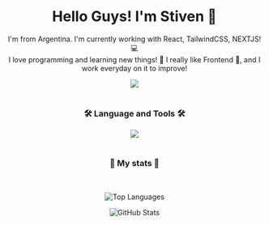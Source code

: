 <div align="center">
  <h1>Hello Guys! I'm Stiven 🦎</h1>
  <p>
   I'm from Argentina. I'm currently working with React, TailwindCSS, NEXTJS! 💻<br>
  I love programming and learning new things! 🚀 I really like Frontend 🎨, and I work everyday on it to improve!</p>
  <a href="https://www.linkedin.com/in/airtor-stiven-vusanovich-2a6358261/" target="_blank">
    <img src="https://img.shields.io/badge/LinkedIn-0077B5?style=for-the-badge&logo=linkedin&logoColor=white" />
  </a>
</div>
<div align="center">
  <br>
  <h3> 🛠️ Language and Tools 🛠️</h2>
  <img src="https://skillicons.dev/icons?i=js,react,py,html,css,tailwind,sass,git,vite,figma,nodejs,ts,nextjs,electron" />
</div>
<div align="center">
  <br>
  <h3> 🚀 My stats 🚀</h2>
  <br>
  <p align="center">
  <img src="https://github-readme-stats-lovat-eight-62.vercel.app/api/top-langs/?username=StivenCodess&theme=dracula&hide_border=true&border_radius=20&layout=compact" alt="Top Languages">
</p>
<p align="center">
  <img src="https://github-readme-stats-lovat-eight-62.vercel.app/api?username=StivenCodess&show_icons=true&theme=dracula&hide_border=true&border_radius=20" alt="GitHub Stats">
</p>

</div>



